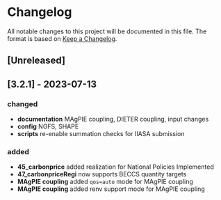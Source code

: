 
# Changelog

All notable changes to this project will be documented in this file.
The format is based on [Keep a Changelog](https://keepachangelog.com/en/1.0.0/).


## [Unreleased]


## [3.2.1] - 2023-07-13

### changed
- **documentation** MAgPIE coupling, DIETER coupling, input changes
- **config** NGFS, SHAPE
- **scripts** re-enable summation checks for IIASA submission

### added
- **45_carbonprice** added realization for National Policies Implemented 
- **47_carbonpriceRegi** now supports BECCS quantity targets
- **MAgPIE coupling** added `qos=auto` mode for MAgPIE coupling
- **MAgPIE coupling** added renv support mode for MAgPIE coupling
